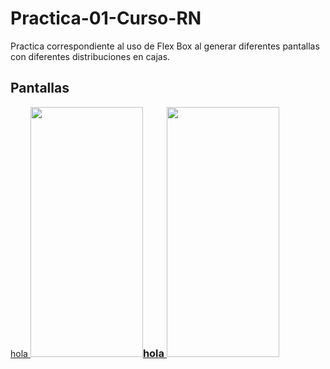 # Practica-01-Curso-RN
Practica correspondiente al uso de Flex Box al generar diferentes pantallas con diferentes distribuciones en cajas. 

<h2> Pantallas </h2>

<div style=" display: flex">
  <a href="tel:+123456789">
    <p style=" display: inline"> hola</p>
    <img src="https://i.postimg.cc/yW4zjKgh/dos.jpg" width="180" height="400" style=" display: inline"/>
  </a>
  <a href="tel:+123456789">
    <h3 style=" display: inline"> hola</h3>
  <img src="https://i.postimg.cc/yW4zjKgh/dos.jpg" width="180" height="400" style=" display: inline"/>
  </a>
</div>

